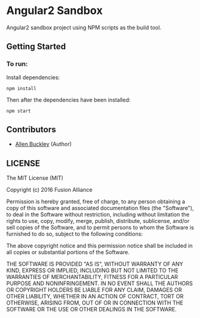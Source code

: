 # Angular2 Sandbox

Angular2 sandbox project using NPM scripts as the build tool.

## Getting Started

### To run:

Install dependencies:
```shell
npm install
```

Then after the dependencies have been installed:

```shell
npm start
```
## Contributors

+ [Allen Buckley](https://github.com/allensb) (Author)

## LICENSE

The MIT License (MIT)

Copyright (c) 2016 Fusion Alliance

Permission is hereby granted, free of charge, to any person obtaining a copy
of this software and associated documentation files (the "Software"), to deal
in the Software without restriction, including without limitation the rights
to use, copy, modify, merge, publish, distribute, sublicense, and/or sell
copies of the Software, and to permit persons to whom the Software is
furnished to do so, subject to the following conditions:

The above copyright notice and this permission notice shall be included in all
copies or substantial portions of the Software.

THE SOFTWARE IS PROVIDED "AS IS", WITHOUT WARRANTY OF ANY KIND, EXPRESS OR
IMPLIED, INCLUDING BUT NOT LIMITED TO THE WARRANTIES OF MERCHANTABILITY,
FITNESS FOR A PARTICULAR PURPOSE AND NONINFRINGEMENT. IN NO EVENT SHALL THE
AUTHORS OR COPYRIGHT HOLDERS BE LIABLE FOR ANY CLAIM, DAMAGES OR OTHER
LIABILITY, WHETHER IN AN ACTION OF CONTRACT, TORT OR OTHERWISE, ARISING FROM,
OUT OF OR IN CONNECTION WITH THE SOFTWARE OR THE USE OR OTHER DEALINGS IN THE
SOFTWARE.
